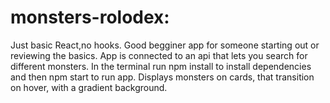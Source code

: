 # monsters-rolodex:
Just basic React,no hooks. Good begginer app for someone starting out or reviewing the basics. App is connected to an api that lets you search for different monsters.
In the terminal run npm install to install dependencies and then npm start to run app. Displays monsters on cards, that transition on hover, with a gradient background.
